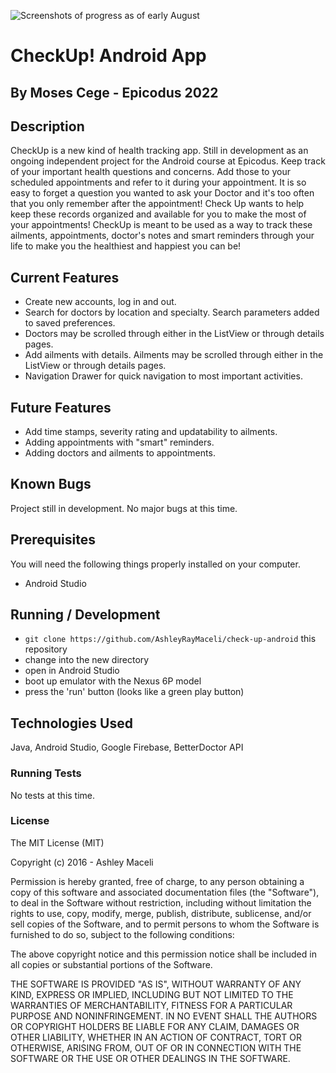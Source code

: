 ![Screenshots of progress as of early August](screenshots.jpg)

# CheckUp! Android App
## By Moses Cege - Epicodus 2022

## Description

CheckUp is a new kind of health tracking app. Still in development as an ongoing independent project for the Android course at Epicodus. Keep track of your important health questions and concerns. Add those to your scheduled appointments and refer to it during your appointment. It is so easy to forget a question you wanted to ask your Doctor and it's too often that you only remember after the appointment! Check Up wants to help keep these records organized and available for you to make the most of your appointments! CheckUp is meant to be used as a way to track these ailments, appointments, doctor's notes and smart reminders through your life to make you the healthiest and happiest you can be!

## Current Features
* Create new accounts, log in and out.
* Search for doctors by location and specialty. Search parameters added to saved preferences.
* Doctors may be scrolled through either in the ListView or through details pages.
* Add ailments with details. Ailments may be scrolled through either in the ListView or through details pages.
* Navigation Drawer for quick navigation to most important activities.

## Future Features

* Add time stamps, severity rating and updatability to ailments.
* Adding appointments with "smart" reminders.
* Adding doctors and ailments to appointments.

## Known Bugs

Project still in development. No major bugs at this time.

## Prerequisites

You will need the following things properly installed on your computer.

* Android Studio

## Running / Development

* `git clone https://github.com/AshleyRayMaceli/check-up-android` this repository
* change into the new directory
* open in Android Studio
* boot up emulator with the Nexus 6P model
* press the 'run' button (looks like a green play button)

## Technologies Used

Java, Android Studio, Google Firebase, BetterDoctor API

### Running Tests

No tests at this time.

### License

The MIT License (MIT)

Copyright (c) 2016 - Ashley Maceli

Permission is hereby granted, free of charge, to any person obtaining a copy
of this software and associated documentation files (the "Software"), to deal
in the Software without restriction, including without limitation the rights
to use, copy, modify, merge, publish, distribute, sublicense, and/or sell
copies of the Software, and to permit persons to whom the Software is
furnished to do so, subject to the following conditions:

The above copyright notice and this permission notice shall be included in all
copies or substantial portions of the Software.

THE SOFTWARE IS PROVIDED "AS IS", WITHOUT WARRANTY OF ANY KIND, EXPRESS OR
IMPLIED, INCLUDING BUT NOT LIMITED TO THE WARRANTIES OF MERCHANTABILITY,
FITNESS FOR A PARTICULAR PURPOSE AND NONINFRINGEMENT. IN NO EVENT SHALL THE
AUTHORS OR COPYRIGHT HOLDERS BE LIABLE FOR ANY CLAIM, DAMAGES OR OTHER
LIABILITY, WHETHER IN AN ACTION OF CONTRACT, TORT OR OTHERWISE, ARISING FROM,
OUT OF OR IN CONNECTION WITH THE SOFTWARE OR THE USE OR OTHER DEALINGS IN THE
SOFTWARE.
